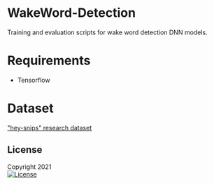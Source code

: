 # WakeWord-Detection
Training and evaluation scripts for wake word detection DNN models.

# Requirements
* Tensorflow

# Dataset 
["hey-snips" research dataset](https://github.com/sonos/keyword-spotting-research-datasets) 

## License
Copyright 2021  
[![License](https://img.shields.io/badge/License-Apache%202.0-blue.svg)](https://opensource.org/licenses/Apache-2.0)
